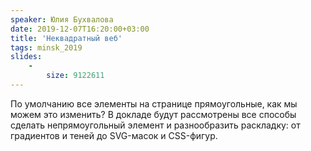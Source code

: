 ```yaml
---
speaker: Юлия Бухвалова
date: 2019-12-07T16:20:00+03:00
title: 'Неквадратный веб'
tags: minsk_2019
slides:
    -
        size: 9122611
---
```


По умолчанию все элементы на странице прямоугольные, как мы можем это изменить?
В докладе будут рассмотрены все способы сделать непрямоугольный элемент
и разнообразить раскладку: от градиентов и теней до SVG-масок и CSS-фигур.
